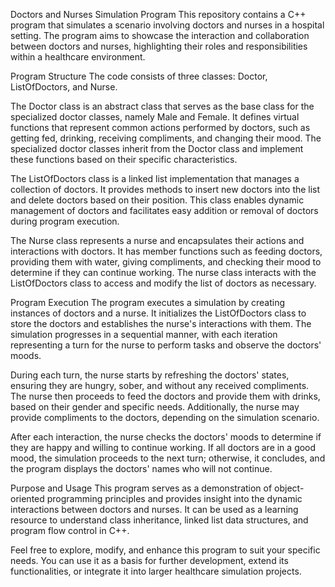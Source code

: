 Doctors and Nurses Simulation Program
This repository contains a C++ program that simulates a scenario involving doctors and nurses in a hospital setting. The program aims to showcase the interaction and collaboration between doctors and nurses, highlighting their roles and responsibilities within a healthcare environment.

Program Structure
The code consists of three classes: Doctor, ListOfDoctors, and Nurse.

The Doctor class is an abstract class that serves as the base class for the specialized doctor classes, namely Male and Female. It defines virtual functions that represent common actions performed by doctors, such as getting fed, drinking, receiving compliments, and changing their mood. The specialized doctor classes inherit from the Doctor class and implement these functions based on their specific characteristics.

The ListOfDoctors class is a linked list implementation that manages a collection of doctors. It provides methods to insert new doctors into the list and delete doctors based on their position. This class enables dynamic management of doctors and facilitates easy addition or removal of doctors during program execution.

The Nurse class represents a nurse and encapsulates their actions and interactions with doctors. It has member functions such as feeding doctors, providing them with water, giving compliments, and checking their mood to determine if they can continue working. The nurse class interacts with the ListOfDoctors class to access and modify the list of doctors as necessary.

Program Execution
The program executes a simulation by creating instances of doctors and a nurse. It initializes the ListOfDoctors class to store the doctors and establishes the nurse's interactions with them. The simulation progresses in a sequential manner, with each iteration representing a turn for the nurse to perform tasks and observe the doctors' moods.

During each turn, the nurse starts by refreshing the doctors' states, ensuring they are hungry, sober, and without any received compliments. The nurse then proceeds to feed the doctors and provide them with drinks, based on their gender and specific needs. Additionally, the nurse may provide compliments to the doctors, depending on the simulation scenario.

After each interaction, the nurse checks the doctors' moods to determine if they are happy and willing to continue working. If all doctors are in a good mood, the simulation proceeds to the next turn; otherwise, it concludes, and the program displays the doctors' names who will not continue.

Purpose and Usage
This program serves as a demonstration of object-oriented programming principles and provides insight into the dynamic interactions between doctors and nurses. It can be used as a learning resource to understand class inheritance, linked list data structures, and program flow control in C++.

Feel free to explore, modify, and enhance this program to suit your specific needs. You can use it as a basis for further development, extend its functionalities, or integrate it into larger healthcare simulation projects.
